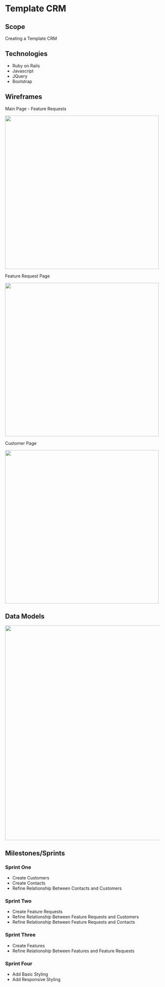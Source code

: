 # Template CRM

## Scope

Creating a Template CRM

## Technologies

- Ruby on Rails
- Javascript
- JQuery
- Bootstrap

## Wireframes

Main Page - Feature Requests

<img src="http://i.imgur.com/E0EBxRR.png" width="500px">

Feature Request Page

<img src="http://i.imgur.com/pkkgqGC.png" width="500px">

Customer Page

<img src="http://i.imgur.com/nKjDRop.png" width="500px">

## Data Models

<img src="http://i.imgur.com/Gq5Mj10.png" width="700px">

## Milestones/Sprints
 
### Sprint One

- Create Customers
- Create Contacts
- Refine Relationship Between Contacts and Customers

### Sprint Two

- Create Feature Requests
- Refine Relationship Between Feature Requests and Customers
- Refine Relationship Between Feature Requests and Contacts

### Sprint Three

- Create Features
- Refine Relationship Between Features and Feature Requests

### Sprint Four

- Add Basic Styling
- Add Responsive Styling

